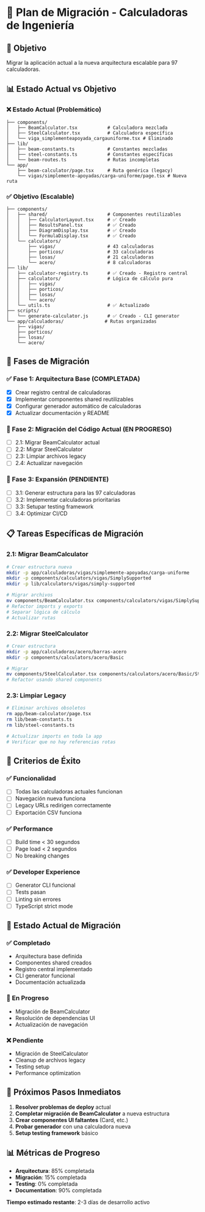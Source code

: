 # 🔄 Plan de Migración - Calculadoras de Ingeniería

## 🎯 Objetivo
Migrar la aplicación actual a la nueva arquitectura escalable para 97 calculadoras.

## 📊 Estado Actual vs Objetivo

### ❌ Estado Actual (Problemático)
```
├── components/
│   ├── BeamCalculator.tsx           # Calculadora mezclada
│   ├── SteelCalculator.tsx          # Calculadora específica
│   └── viga_simplementeapoyada_cargauniforme.tsx # Eliminado
├── lib/
│   ├── beam-constants.ts            # Constantes mezcladas
│   ├── steel-constants.ts           # Constantes específicas
│   └── beam-routes.ts               # Rutas incompletas
└── app/
    ├── beam-calculator/page.tsx     # Ruta genérica (legacy)
    └── vigas/simplemente-apoyadas/carga-uniforme/page.tsx # Nueva ruta
```

### ✅ Objetivo (Escalable)
```
├── components/
│   ├── shared/                      # Componentes reutilizables
│   │   ├── CalculatorLayout.tsx     # ✅ Creado
│   │   ├── ResultsPanel.tsx         # ✅ Creado
│   │   ├── DiagramDisplay.tsx       # ✅ Creado
│   │   └── FormulaDisplay.tsx       # ✅ Creado
│   └── calculators/
│       ├── vigas/                   # 43 calculadoras
│       ├── porticos/                # 33 calculadoras
│       ├── losas/                   # 21 calculadoras
│       └── acero/                   # 8 calculadoras
├── lib/
│   ├── calculator-registry.ts       # ✅ Creado - Registro central
│   ├── calculators/                 # Lógica de cálculo pura
│   │   ├── vigas/
│   │   ├── porticos/
│   │   ├── losas/
│   │   └── acero/
│   └── utils.ts                     # ✅ Actualizado
├── scripts/
│   └── generate-calculator.js       # ✅ Creado - CLI generator
└── app/calculadoras/               # Rutas organizadas
    ├── vigas/
    ├── porticos/
    ├── losas/
    └── acero/
```

## 🔄 Fases de Migración

### ✅ Fase 1: Arquitectura Base (COMPLETADA)
- [x] Crear registro central de calculadoras
- [x] Implementar componentes shared reutilizables  
- [x] Configurar generador automático de calculadoras
- [x] Actualizar documentación y README

### 🔄 Fase 2: Migración del Código Actual (EN PROGRESO)
- [ ] 2.1: Migrar BeamCalculator actual
- [ ] 2.2: Migrar SteelCalculator 
- [ ] 2.3: Limpiar archivos legacy
- [ ] 2.4: Actualizar navegación

### 🚀 Fase 3: Expansión (PENDIENTE)
- [ ] 3.1: Generar estructura para las 97 calculadoras
- [ ] 3.2: Implementar calculadoras prioritarias
- [ ] 3.3: Setupar testing framework
- [ ] 3.4: Optimizar CI/CD

## 📋 Tareas Específicas de Migración

### 2.1: Migrar BeamCalculator
```bash
# Crear estructura nueva
mkdir -p app/calculadoras/vigas/simplemente-apoyadas/carga-uniforme
mkdir -p components/calculators/vigas/SimplySupported
mkdir -p lib/calculators/vigas/simply-supported

# Migrar archivos
mv components/BeamCalculator.tsx components/calculators/vigas/SimplySupported/UniformLoadCalculator.tsx
# Refactor imports y exports
# Separar lógica de cálculo
# Actualizar rutas
```

### 2.2: Migrar SteelCalculator  
```bash
# Crear estructura
mkdir -p app/calculadoras/acero/barras-acero
mkdir -p components/calculators/acero/Basic

# Migrar
mv components/SteelCalculator.tsx components/calculators/acero/Basic/SteelBarsCalculator.tsx
# Refactor usando shared components
```

### 2.3: Limpiar Legacy
```bash
# Eliminar archivos obsoletos
rm app/beam-calculator/page.tsx
rm lib/beam-constants.ts
rm lib/steel-constants.ts

# Actualizar imports en toda la app
# Verificar que no hay referencias rotas
```

## 🎯 Criterios de Éxito

### ✅ Funcionalidad
- [ ] Todas las calculadoras actuales funcionan
- [ ] Navegación nueva funciona
- [ ] Legacy URLs redirigen correctamente
- [ ] Exportación CSV funciona

### ✅ Performance  
- [ ] Build time < 30 segundos
- [ ] Page load < 2 segundos
- [ ] No breaking changes

### ✅ Developer Experience
- [ ] Generator CLI funcional
- [ ] Tests pasan
- [ ] Linting sin errores
- [ ] TypeScript strict mode

## 🚧 Estado Actual de Migración

### ✅ Completado
- Arquitectura base definida
- Componentes shared creados
- Registro central implementado
- CLI generator funcional
- Documentación actualizada

### 🔄 En Progreso  
- Migración de BeamCalculator
- Resolución de dependencias UI
- Actualización de navegación

### ❌ Pendiente
- Migración de SteelCalculator
- Cleanup de archivos legacy
- Testing setup
- Performance optimization

## 🚀 Próximos Pasos Inmediatos

1. **Resolver problemas de deploy** actual
2. **Completar migración de BeamCalculator** a nueva estructura
3. **Crear componentes UI faltantes** (Card, etc.)
4. **Probar generador** con una calculadora nueva
5. **Setup testing framework** básico

## 📊 Métricas de Progreso

- **Arquitectura**: 85% completada
- **Migración**: 15% completada  
- **Testing**: 0% completada
- **Documentation**: 90% completada

**Tiempo estimado restante**: 2-3 días de desarrollo activo 